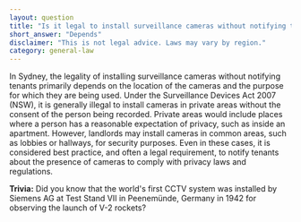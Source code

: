 ```yaml
---
layout: question
title: "Is it legal to install surveillance cameras without notifying tenants in Sydney?"
short_answer: "Depends"
disclaimer: "This is not legal advice. Laws may vary by region."
category: general-law
---
```

In Sydney, the legality of installing surveillance cameras without notifying tenants primarily depends on the location of the cameras and the purpose for which they are being used. Under the Surveillance Devices Act 2007 (NSW), it is generally illegal to install cameras in private areas without the consent of the person being recorded. Private areas would include places where a person has a reasonable expectation of privacy, such as inside an apartment. However, landlords may install cameras in common areas, such as lobbies or hallways, for security purposes. Even in these cases, it is considered best practice, and often a legal requirement, to notify tenants about the presence of cameras to comply with privacy laws and regulations.

**Trivia:** Did you know that the world's first CCTV system was installed by Siemens AG at Test Stand VII in Peenemünde, Germany in 1942 for observing the launch of V-2 rockets?
